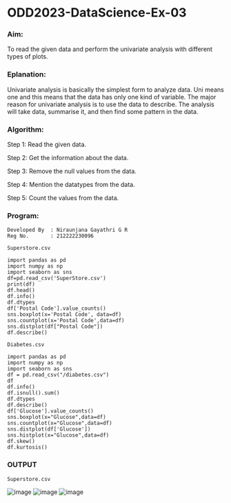 # ODD2023-DataScience-Ex-03
### Aim:
To read the given data and perform the univariate analysis with different types of plots.

### Eplanation:
Univariate analysis is basically the simplest form to analyze data. Uni means one and this means that the data has only one kind of variable. The major reason for univariate analysis is to use the data to describe. The analysis will take data, summarise it, and then find some pattern in the data.

### Algorithm:
Step 1: Read the given data.

Step 2: Get the information about the data.

Step 3: Remove the null values from the data.

Step 4: Mention the datatypes from the data.

Step 5: Count the values from the data.

### Program:
```
Developed By  : Niraunjana Gayathri G R
Reg No.       : 212222230096
```
```
Superstore.csv
```
```
import pandas as pd
import numpy as np
import seaborn as sns
df=pd.read_csv('SuperStore.csv')
print(df)
df.head()
df.info()
df.dtypes
df['Postal Code'].value_counts()
sns.boxplot(x='Postal Code', data=df)
sns.countplot(x='Postal Code',data=df)
sns.distplot(df["Postal Code"])
df.describe()
```
```
Diabetes.csv
```
```
import pandas as pd
import numpy as np
import seaborn as sns
df = pd.read_csv("/diabetes.csv")
df
df.info()
df.isnull().sum()
df.dtypes
df.describe()
df['Glucose'].value_counts()
sns.boxplot(x="Glucose",data=df)
sns.countplot(x="Glucose",data=df)
sns.distplot(df['Glucose'])
sns.histplot(x="Glucose",data=df)
df.skew()
df.kurtosis()
```
### OUTPUT
```
Superstore.csv
```
![image](https://github.com/niraunjana/ODD2023-DataScience-Ex-03/assets/119395610/f5f03565-7e64-445d-aece-fafd988b162c)
![image](https://github.com/niraunjana/ODD2023-DataScience-Ex-03/assets/119395610/62763bc6-2965-4b74-ada0-c515db417d95)
![image](https://github.com/niraunjana/ODD2023-DataScience-Ex-03/assets/119395610/ecae53ae-1547-45e8-8eab-3df4e139e2cd)

